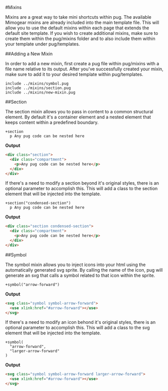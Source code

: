#Mixins

Mixins are a great way to take mini shortcuts within pug. The available Mimogear mixins are already included into the main template file. This will allow you to use the default mixins within each page that extends the default site template. If you wish to create additional mixins, make sure to create them within the pug/mixins folder and to also include them within your template under pug/templates.

##Adding a New Mixin

In order to add a new mixin, first create a pug file within pug/mixins with a file name relative to its output. After you've successfully created your mixin, make sure to add it to your desired template within pug/templates.

```pug
include ../mixins/symbol.pug
include ../mixins/section.pug
include ../mixins/new-mixin.pug
```

##Section

The section mixin allows you to pass in content to a common structural element. By default it's a container element and a nested element that keeps content within a predefined boundary.

```pug
+section
  p Any pug code can be nested here
```

**Output**

```html
<div class="section">
  <div class="compartment">
    <p>Any pug code can be nested here</p>
  </div>
</div>
```

If there's a need to modify a section beyond it's original styles, there is an optional parameter to accomplish this. This will add a class to the section element that will be injected into the template.

```pug
+section("condensed-section")
  p Any pug code can be nested here
```

**Output**

```html
<div class="section condensed-section">
  <div class="compartment">
    <p>Any pug code can be nested here</p>
  </div>
</div>
```

##Symbol

The symbol mixin allows you to inject icons into your html using the automatically generated svg sprite. By calling the name of the icon, pug will generate an svg that calls a symbol related to that icon within the sprite.

```pug
+symbol("arrow-forward")
```

**Output**

```html
<svg class="symbol symbol-arrow-forward">
  <use xlink:href="#arrow-forward"></use>
</svg>
```

If there's a need to modify an icon behond it's original styles, there is an optional parameter to accomplish this. This will add a class to the svg element that will be injected into the template.

```pug
+symbol(
  "arrow-forward",
  "larger-arrow-forward"
)
```

**Output**

```html
<svg class="symbol symbol-arrow-forward larger-arrow-forward">
  <use xlink:href="#arrow-forward"></use>
</svg>
```
